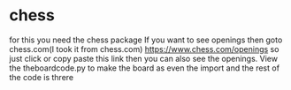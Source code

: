 # chess
for this you need the chess package
If you want to see openings then goto chess.com(I took it from chess.com)
https://www.chess.com/openings so just click or copy paste this link then you can also see the openings.
View the theboardcode.py to make the board as even the import and the rest of the code is threre
